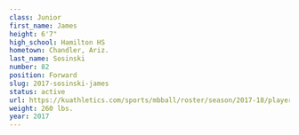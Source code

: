 ```yaml
---
class: Junior
first_name: James
height: 6'7"
high_school: Hamilton HS
hometown: Chandler, Ariz.
last_name: Sosinski
number: 82
position: Forward
slug: 2017-sosinski-james
status: active
url: https://kuathletics.com/sports/mbball/roster/season/2017-18/player/james-sosinski-2/
weight: 260 lbs.
year: 2017
---
```

